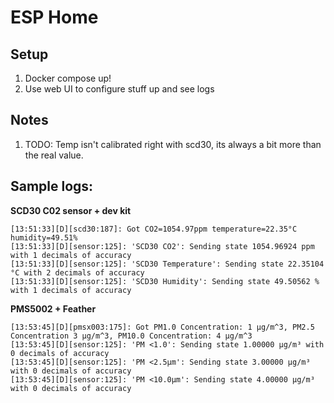 # ESP Home

## Setup

1. Docker compose up!
2. Use web UI to configure stuff up and see logs

## Notes

1. TODO: Temp isn't calibrated right with scd30, its always a bit more than the real value.

## Sample logs:

**SCD30 C02 sensor + dev kit**

```
[13:51:33][D][scd30:187]: Got CO2=1054.97ppm temperature=22.35°C humidity=49.51%
[13:51:33][D][sensor:125]: 'SCD30 CO2': Sending state 1054.96924 ppm with 1 decimals of accuracy
[13:51:33][D][sensor:125]: 'SCD30 Temperature': Sending state 22.35104 °C with 2 decimals of accuracy
[13:51:33][D][sensor:125]: 'SCD30 Humidity': Sending state 49.50562 % with 1 decimals of accuracy
```

**PMS5002 + Feather**

```
[13:53:45][D][pmsx003:175]: Got PM1.0 Concentration: 1 µg/m^3, PM2.5 Concentration 3 µg/m^3, PM10.0 Concentration: 4 µg/m^3
[13:53:45][D][sensor:125]: 'PM <1.0': Sending state 1.00000 µg/m³ with 0 decimals of accuracy
[13:53:45][D][sensor:125]: 'PM <2.5µm': Sending state 3.00000 µg/m³ with 0 decimals of accuracy
[13:53:45][D][sensor:125]: 'PM <10.0µm': Sending state 4.00000 µg/m³ with 0 decimals of accuracy
```
